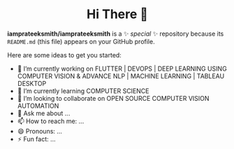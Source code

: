 
<h1 align="center"> Hi There 👋 </h1>

**iamprateeksmith/iamprateeksmith** is a ✨ _special_ ✨ repository because its `README.md` (this file) appears on your GitHub profile.

Here are some ideas to get you started:

- 🔭 I’m currently working on FLUTTER | DEVOPS | DEEP LEARNING USING COMPUTER VISION & ADVANCE NLP | MACHINE LEARNING | TABLEAU DESKTOP
- 🌱 I’m currently learning COMPUTER SCIENCE 
- 👯 I’m looking to collaborate on OPEN SOURCE COMPUTER VISION AUTOMATION
- 💬 Ask me about ...
- 📫 How to reach me: ...
- 😄 Pronouns: ...
- ⚡ Fun fact: ...

